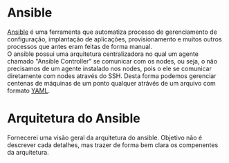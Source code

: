# Ansible
  [Ansible](https://www.redhat.com/pt-br/technologies/management/ansible/what-is-ansible) é uma ferramenta que automatiza processo de gerenciamento de configuração, implantação de aplicações, provisionamento e muitos outros processos que antes eram feitas de forma manual. <br>
 O ansible possui uma arquitetura centralizadora no qual um agente chamado "Ansible Controller" se comunicar com os nodes, ou seja, o não precisamos de um agente instalado nos nodes, pois o ele se comunicar diretamente com nodes através do SSH. Desta forma podemos gerenciar centenas de máquinas de um ponto qualquer atrávés de um arquivo com formato [YAML](https://pt.wikipedia.org/wiki/YAML).

# Arquitetura do Ansible
  Fornecerei uma visão geral da arquitetura do ansible. Objetivo não é descrever cada detalhes, mas trazer de forma bem clara os compenentes da arquitetura.
